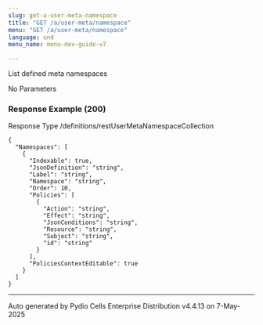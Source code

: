 ```yaml
---
slug: get-a-user-meta-namespace
title: "GET /a/user-meta/namespace"
menu: "GET /a/user-meta/namespace"
language: und
menu_name: menu-dev-guide-v7

---
```








 
List defined meta namespaces  


No Parameters



### Response Example (200)
Response Type /definitions/restUserMetaNamespaceCollection

```
{
  "Namespaces": [
    {
      "Indexable": true,
      "JsonDefinition": "string",
      "Label": "string",
      "Namespace": "string",
      "Order": 10,
      "Policies": [
        {
          "Action": "string",
          "Effect": "string",
          "JsonConditions": "string",
          "Resource": "string",
          "Subject": "string",
          "id": "string"
        }
      ],
      "PoliciesContextEditable": true
    }
  ]
}
```




---
Auto generated by Pydio Cells Enterprise Distribution v4.4.13 on 7-May-2025
